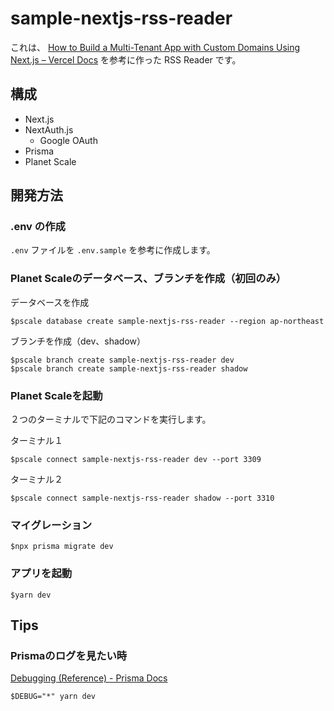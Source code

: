 # sample-nextjs-rss-reader

これは、 [How to Build a Multi-Tenant App with Custom Domains Using Next.js – Vercel Docs](https://vercel.com/guides/nextjs-multi-tenant-application) を参考に作った RSS Reader です。

## 構成

- Next.js
- NextAuth.js
  - Google OAuth
- Prisma
- Planet Scale

## 開発方法

### .env の作成

`.env` ファイルを `.env.sample` を参考に作成します。

### Planet Scaleのデータベース、ブランチを作成（初回のみ）

データベースを作成

```shell
$pscale database create sample-nextjs-rss-reader --region ap-northeast
```

ブランチを作成（dev、shadow）

```shell
$pscale branch create sample-nextjs-rss-reader dev 
$pscale branch create sample-nextjs-rss-reader shadow 
```

### Planet Scaleを起動

２つのターミナルで下記のコマンドを実行します。

ターミナル１

```shell
$pscale connect sample-nextjs-rss-reader dev --port 3309
```

ターミナル２

```shell
$pscale connect sample-nextjs-rss-reader shadow --port 3310
```

### マイグレーション

```shell
$npx prisma migrate dev
```

### アプリを起動

```shell
$yarn dev
```

## Tips

### Prismaのログを見たい時

[Debugging (Reference) - Prisma Docs](https://www.prisma.io/docs/concepts/components/prisma-client/debugging)

```shell
$DEBUG="*" yarn dev
```